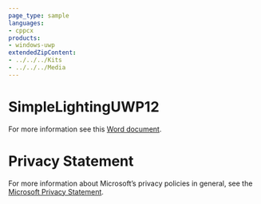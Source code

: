```yaml
---
page_type: sample
languages:
- cppcx
products:
- windows-uwp
extendedZipContent:
- ../../../Kits
- ../../../Media
---
```

# SimpleLightingUWP12
For more information see this [Word document](Readme.docx).
# Privacy Statement
For more information about Microsoft’s privacy policies in general, see the [Microsoft Privacy Statement](https://privacy.microsoft.com/en-us/privacystatement/).

